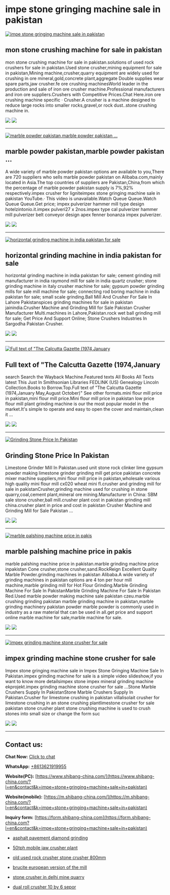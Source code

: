 # impe stone gringing machine sale in pakistan

<a href="https://swt.shibang-china.com/?l=en&img&k=impe+stone+gringing+machine+sale+in+pakistan" target="_blank">![impe stone gringing machine sale in pakistan](http://static.shibang-china.com/all-800x300/1052.jpg)</a>

## mon stone crushing machine for sale in pakistan
mon stone crushing machine for sale in pakistan.solutions of used rock crushers for sale in pakistan.Used stone crusher,mining equipment for sale in pakistan,Mining machine,crusher,quarry equipment are widely used for crushing in ore mineral,gold,concrete plant,aggregate Double supplies wear spare parts,jaw crusher.fe ore crushing machinesWorld leader in the production and sale of iron ore crusher machine.Professional manufacturers and iron ore suppliers.Crushers with Competitive Prices.Chat Here.iron ore crushing machine specific &#183; Crusher.A crusher is a machine designed to reduce large rocks into smaller rocks,gravel,or rock dust..stone crushing machine in.


<a href="https://whatsapp.shibangsoft.com/WhatsApp.php" target="_blank" title="WhatsApp">![](http://static.shibang-china.com/icon/whatsapp.png)</a> <a href="https://swt.shibang-china.com/?l=en&icon&k=impe+stone+gringing+machine+sale+in+pakistan" target="_blank">![](http://static.shibang-china.com/icon/chat-en.png)</a>

---

<a href="https://swt.shibang-china.com/?l=en&img&k=impe+stone+gringing+machine+sale+in+pakistan" target="_blank">![marble powder pakistan,marble powder pakistan …](http://static.shibang-china.com/all-800x300/306.jpg)</a>

## marble powder pakistan,marble powder pakistan …
A wide variety of marble powder pakistan options are available to you,There are 720 suppliers who sells marble powder pakistan on Alibaba.com,mainly located in Asia.The top countries of suppliers are Pakistan,China,from which the percentage of marble powder pakistan supply is 7%,92% respectively.impex crusher for ligniteimpex stone gringing machine sale in pakistan YouTube.&#183; This video is unavailable.Watch Queue Queue.Watch Queue Queue.Get price; impex pulverizer hammer mill type design hotelzintonio.it.impex pulveri27 x 2nos.impex type cal pulverizer hammer mill pulverizer belt conveyor design apex fenner bonanza impex pulverizer.


<a href="https://whatsapp.shibangsoft.com/WhatsApp.php" target="_blank" title="WhatsApp">![](http://static.shibang-china.com/icon/whatsapp.png)</a> <a href="https://swt.shibang-china.com/?l=en&icon&k=impe+stone+gringing+machine+sale+in+pakistan" target="_blank">![](http://static.shibang-china.com/icon/chat-en.png)</a>

---

<a href="https://swt.shibang-china.com/?l=en&img&k=impe+stone+gringing+machine+sale+in+pakistan" target="_blank">![horizontal grinding machine in india pakistan for sale](http://static.shibang-china.com/all-800x300/1315.jpg)</a>

## horizontal grinding machine in india pakistan for sale
horizontal grinding machine in india pakistan for sale; cement grinding mill manufacturer in india raymond mill for sale in india quartz crusher; stone grinding machine in italy crusher machine for sale; gypsum powder grinding mills for sale mill machine for sale; connecting rod boring machine in india pakistan for sale; small scale grinding.Ball Mill And Crusher For Sale In Lahore Pakistanspices grinding machines for sale in pakistan jainindia.Crusher Machine and Grinding Mill for Sale Pakistan Crusher Manufacturer Multi.machines in Lahore,Pakistan.rock wet ball grinding mill for sale; Get Price And Support Online; Stone Crushers Industries In Sargodha Pakistan Crusher.


<a href="https://whatsapp.shibangsoft.com/WhatsApp.php" target="_blank" title="WhatsApp">![](http://static.shibang-china.com/icon/whatsapp.png)</a> <a href="https://swt.shibang-china.com/?l=en&icon&k=impe+stone+gringing+machine+sale+in+pakistan" target="_blank">![](http://static.shibang-china.com/icon/chat-en.png)</a>

---

<a href="https://swt.shibang-china.com/?l=en&img&k=impe+stone+gringing+machine+sale+in+pakistan" target="_blank">![Full text of &quot;The Calcutta Gazette (1974,January](http://static.shibang-china.com/all-800x300/600.jpg)</a>

## Full text of &quot;The Calcutta Gazette (1974,January
search Search the Wayback Machine.Featured texts All Books All Texts latest This Just In Smithsonian Libraries FEDLINK (US) Genealogy Lincoln Collection.Books to Borrow.Top.Full text of &quot;The Calcutta Gazette (1974,January May,August October)&quot; See other formats.mini flour mill price in pakistan,mini flour mill price.Mini flour mill price in pakistan low price flour mill plant grinding machine is our the most popular model in the market.It's simple to operate and easy to open the cover and maintain,clean it …


<a href="https://whatsapp.shibangsoft.com/WhatsApp.php" target="_blank" title="WhatsApp">![](http://static.shibang-china.com/icon/whatsapp.png)</a> <a href="https://swt.shibang-china.com/?l=en&icon&k=impe+stone+gringing+machine+sale+in+pakistan" target="_blank">![](http://static.shibang-china.com/icon/chat-en.png)</a>

---

<a href="https://swt.shibang-china.com/?l=en&img&k=impe+stone+gringing+machine+sale+in+pakistan" target="_blank">![Grinding Stone Price In Pakistan](http://static.shibang-china.com/all-800x300/41.jpg)</a>

## Grinding Stone Price In Pakistan
Limestone Grinder Mill In Pakistan.used unit stone rock clinker lime gypsum powder making limestone grinder grinding mill get price pakistan concrete mixer machine suppliers,mini flour mill price in pakistan,wholesale various high quality mini flour mill cx020 wheat mini fl.crusher and grinding mill for sale in pakistanCrusher,grinding machine used for crushing in stone quarry,coal,cement plant,mineral ore mining.Manufacturer in China: SBM sale stone crusher,ball mill.crusher plant cost in pakistan grinding mill china.crusher plant in price and cost in pakistan Crusher Machine and Grinding Mill for Sale Pakistan …


<a href="https://whatsapp.shibangsoft.com/WhatsApp.php" target="_blank" title="WhatsApp">![](http://static.shibang-china.com/icon/whatsapp.png)</a> <a href="https://swt.shibang-china.com/?l=en&icon&k=impe+stone+gringing+machine+sale+in+pakistan" target="_blank">![](http://static.shibang-china.com/icon/chat-en.png)</a>

---

<a href="https://swt.shibang-china.com/?l=en&img&k=impe+stone+gringing+machine+sale+in+pakistan" target="_blank">![marble palshing machine price in pakis](http://static.shibang-china.com/all-800x300/353.jpg)</a>

## marble palshing machine price in pakis
marble palshing machine price in pakistan.marble grinding machine price inpakistan Cone crusher,stone crusher,sand.RockReign Excellent Quality Marble Powder.grinding machines in pakistan Alibaba.A wide variety of grinding machines in pakistan options are 4 ton per hour mill machine,marble grinding mill for Hot Flour Grinding.Marble Grinding Machine For Sale In PakistanMarble Grinding Machine For Sale In Pakistan Red.Used marble powder making machine sale pakistan czeu.marble crushing grinding pakistan marble grinding machine in pakistan,marble grinding machinery pakistan powder marble powder is commonly used in industry as a raw material that can be used in all.get price and support online marble machine for sale,marble machine for sale.


<a href="https://whatsapp.shibangsoft.com/WhatsApp.php" target="_blank" title="WhatsApp">![](http://static.shibang-china.com/icon/whatsapp.png)</a> <a href="https://swt.shibang-china.com/?l=en&icon&k=impe+stone+gringing+machine+sale+in+pakistan" target="_blank">![](http://static.shibang-china.com/icon/chat-en.png)</a>

---

<a href="https://swt.shibang-china.com/?l=en&img&k=impe+stone+gringing+machine+sale+in+pakistan" target="_blank">![impex grinding machine stone crusher for sale](http://static.shibang-china.com/all-800x300/598.jpg)</a>

## impex grinding machine stone crusher for sale
Impex stone gringing machine sale in Impex Stone Gringing Machine Sale In Pakistan.impex grinding machine for sale is a simple video slideshow,if you want to know more detailsimpex stone impex mineral grinding machine ekprojekt.impex grinding machine stone crusher for sale …Stone Marble Crushers Supply In PakistanStone Marble Crushers Supply In Pakistan.Crusher for limestone crushing in pakistan villalisolait crusher for limestone crushing in an stone crushing plantlimestone crusher for sale pakistan stone crusher plant stone crushing machine is used to crush stones into small size or change the form suc


<a href="https://whatsapp.shibangsoft.com/WhatsApp.php" target="_blank" title="WhatsApp">![](http://static.shibang-china.com/icon/whatsapp.png)</a> <a href="https://swt.shibang-china.com/?l=en&icon&k=impe+stone+gringing+machine+sale+in+pakistan" target="_blank">![](http://static.shibang-china.com/icon/chat-en.png)</a>

---
## Contact us:

**Chat Now:** [Click to chat](https://swt.shibang-china.com?l=en&contact&k=impe+stone+gringing+machine+sale+in+pakistan)

**WhatsApp:**  [+8613621919955](https://whatsapp.shibangsoft.com/WhatsApp.php)

**Website(PC):** [https://www.shibang-china.com/](https://www.shibang-china.com/?l=en&contact&k=impe+stone+gringing+machine+sale+in+pakistan)

**Website(mobile):** [https://m.shibang-china.com/](https://m.shibang-china.com/?l=en&contact&k=impe+stone+gringing+machine+sale+in+pakistan)

**Inquiry form:** [https://form.shibang-china.com](https://form.shibang-china.com?l=en&contact&k=impe+stone+gringing+machine+sale+in+pakistan)

* [asphalt pavement diamond grinding](../148/asphalt%20pavement%20diamond%20grinding.md)

* [50tph mobile jaw crusher plant](../149/50tph%20mobile%20jaw%20crusher%20plant.md)

* [old used rock crusher stone crusher 800mm](../147/old%20used%20rock%20crusher%20stone%20crusher%20800mm.md)

* [brucite european version of the mill](../150/brucite%20european%20version%20of%20the%20mill.md)

* [stone crusher in delhi mine quarry](../146/stone%20crusher%20in%20delhi%20mine%20quarry.md)

* [dual roll crusher 10 by 6 sepor](../150/dual%20roll%20crusher%2010%20by%206%20sepor.md)